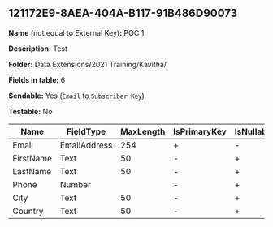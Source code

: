 ## 121172E9-8AEA-404A-B117-91B486D90073

**Name** (not equal to External Key)**:** POC 1

**Description:** Test

**Folder:** Data Extensions/2021 Training/Kavitha/

**Fields in table:** 6

**Sendable:** Yes (`Email` to `Subscriber Key`)

**Testable:** No

| Name | FieldType | MaxLength | IsPrimaryKey | IsNullable | DefaultValue |
| --- | --- | --- | --- | --- | --- |
| Email | EmailAddress | 254 | + | - |  |
| FirstName | Text | 50 | - | + |  |
| LastName | Text | 50 | - | + |  |
| Phone | Number |  | - | + |  |
| City | Text | 50 | - | + |  |
| Country | Text | 50 | - | + |  |

